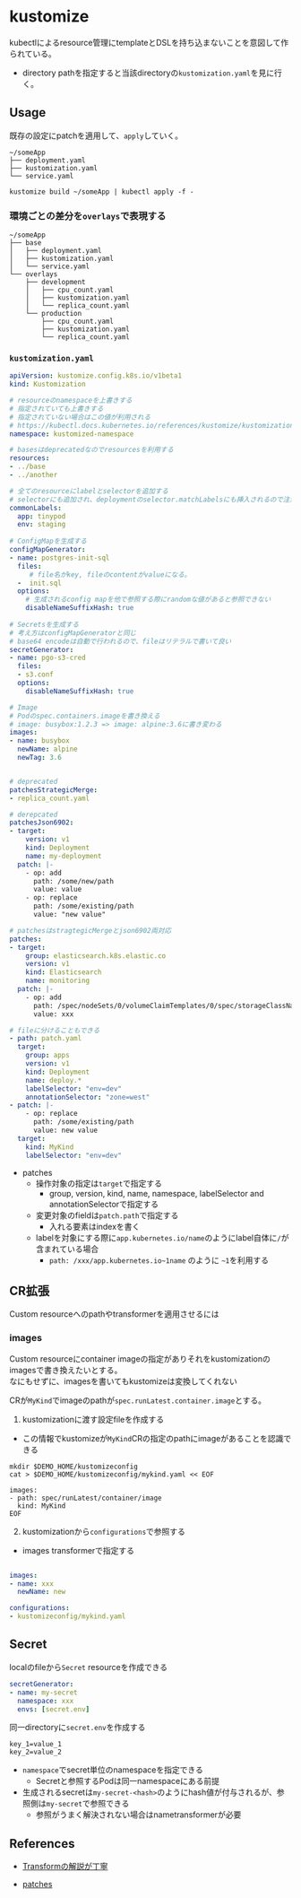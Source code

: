 # kustomize

kubectlによるresource管理にtemplateとDSLを持ち込まないことを意図して作られている。  

* directory pathを指定すると当該directoryの`kustomization.yaml`を見に行く。


## Usage

既存の設定にpatchを適用して、`apply`していく。

```text
~/someApp
├── deployment.yaml
├── kustomization.yaml
└── service.yaml
```

```shell
kustomize build ~/someApp | kubectl apply -f -
```

### 環境ごとの差分を`overlays`で表現する

```text
~/someApp
├── base
│   ├── deployment.yaml
│   ├── kustomization.yaml
│   └── service.yaml
└── overlays
    ├── development
    │   ├── cpu_count.yaml
    │   ├── kustomization.yaml
    │   └── replica_count.yaml
    └── production
        ├── cpu_count.yaml
        ├── kustomization.yaml
        └── replica_count.yaml
```

### `kustomization.yaml`

```yaml
apiVersion: kustomize.config.k8s.io/v1beta1
kind: Kustomization

# resourceのnamespaceを上書きする
# 指定されていても上書きする
# 指定されていない場合はこの値が利用される
# https://kubectl.docs.kubernetes.io/references/kustomize/kustomization/namespace/
namespace: kustomized-namespace

# basesはdeprecatedなのでresourcesを利用する
resources:
- ../base  
- ../another

# 全てのresourceにlabelとselectorを追加する
# selectorにも追加され、deploymentのselector.matchLabelsにも挿入されるので注意
commonLabels:
  app: tinypod
  env: staging
 
# ConfigMapを生成する 
configMapGenerator:
- name: postgres-init-sql
  files:
     # file名がkey, fileのcontentがvalueになる。
  -  init.sql
  options:
    # 生成されるconfig mapを他で参照する際にrandomな値があると参照できない
    disableNameSuffixHash: true
    
# Secretsを生成する
# 考え方はconfigMapGeneratorと同じ
# base64 encodeは自動で行われるので、fileはリテラルで書いて良い
secretGenerator:
- name: pgo-s3-cred
  files:
  - s3.conf
  options:
    disableNameSuffixHash: true

# Image
# Podのspec.containers.imageを書き換える
# image: busybox:1.2.3 => image: alpine:3.6に書き変わる
images:
- name: busybox
  newName: alpine
  newTag: 3.6


# deprecated
patchesStrategicMerge:
- replica_count.yaml

# derepcated
patchesJson6902:
- target:
    version: v1
    kind: Deployment
    name: my-deployment
  patch: |-
    - op: add
      path: /some/new/path
      value: value
    - op: replace
      path: /some/existing/path
      value: "new value"    

# patchesはstragtegicMergeとjson6902両対応
patches:
- target:
    group: elasticsearch.k8s.elastic.co
    version: v1
    kind: Elasticsearch
    name: monitoring
  patch: |-
    - op: add
      path: /spec/nodeSets/0/volumeClaimTemplates/0/spec/storageClassName
      value: xxx

# fileに分けることもできる
- path: patch.yaml
  target:
    group: apps
    version: v1
    kind: Deployment
    name: deploy.*
    labelSelector: "env=dev"
    annotationSelector: "zone=west"
- patch: |-
    - op: replace
      path: /some/existing/path
      value: new value    
  target:
    kind: MyKind
    labelSelector: "env=dev"
```

* patches
  * 操作対象の指定は`target`で指定する
    * group, version, kind, name, namespace, labelSelector and annotationSelectorで指定する
  * 変更対象のfieldは`patch.path`で指定する
    * 入れる要素はindexを書く
  * labelを対象にする際に`app.kubernetes.io/name`のようにlabel自体に`/`が含まれている場合
    * `path: /xxx/app.kubernetes.io~1name` のように `~1`を利用する

## CR拡張

Custom resourceへのpathやtransformerを適用させるには

### images

Custom resourceにcontainer imageの指定がありそれをkustomizationのimagesで書き換えたいとする。  
なにもせずに、imagesを書いてもkustomizeは変換してくれない  

CRが`MyKind`でimageのpathが`spec.runLatest.container.image`とする。  

1. kustomizationに渡す設定fileを作成する
  * この情報でkustomizeが`MyKind`CRの指定のpathにimageがあることを認識できる

```
mkdir $DEMO_HOME/kustomizeconfig
cat > $DEMO_HOME/kustomizeconfig/mykind.yaml << EOF

images:
- path: spec/runLatest/container/image
  kind: MyKind
EOF
```

2. kustomizationから`configurations`で参照する
  * images transformerで指定する

```yaml

images:
- name: xxx
  newName: new

configurations:
- kustomizeconfig/mykind.yaml
```

## Secret

localのfileから`Secret` resourceを作成できる

```yaml
secretGenerator:
- name: my-secret
  namespace: xxx
  envs: [secret.env]
```

同一directoryに`secret.env`を作成する

```
key_1=value_1
key_2=value_2
```

* `namespace`でsecret単位のnamespaceを指定できる
  * Secretと参照するPodは同一namespaceにある前提
* 生成されるsecretは`my-secret-<hash>`のようにhash値が付与されるが、参照側は`my-secret`で参照できる
  * 参照がうまく解決されない場合はnametransformerが必要


## References

- [Transformの解説が丁寧](https://atmarkit.itmedia.co.jp/ait/articles/2101/21/news004.html)

- [patches](https://kubectl.docs.kubernetes.io/references/kustomize/kustomization/patches/)
